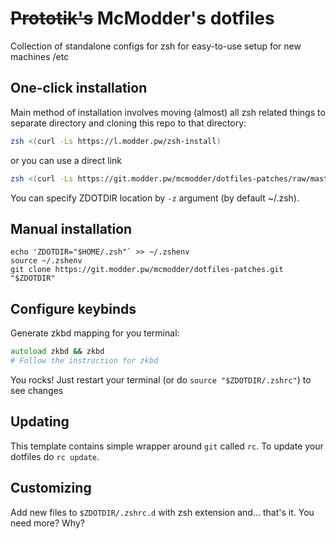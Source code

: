 # ~~Prototik's~~ McModder's dotfiles
Collection of standalone configs for zsh for easy-to-use setup for new machines /etc

## One-click installation
Main method of installation involves moving (almost) all zsh related things to separate directory and cloning this repo to that directory:
```zsh
zsh <(curl -Ls https://l.modder.pw/zsh-install)
```
or you can use a direct link

```zsh
zsh <(curl -Ls https://git.modder.pw/mcmodder/dotfiles-patches/raw/master/install.zsh)
```
You can specify ZDOTDIR location by `-z` argument (by default ~/.zsh).

## Manual installation
```
echo 'ZDOTDIR="$HOME/.zsh"` >> ~/.zshenv
source ~/.zshenv
git clone https://git.modder.pw/mcmodder/dotfiles-patches.git "$ZDOTDIR"
```

## Configure keybinds
Generate zkbd mapping for you terminal:
```zsh
autoload zkbd && zkbd
# Follow the instruction for zkbd
```

You rocks! Just restart your terminal (or do `source "$ZDOTDIR/.zshrc"`) to see changes

## Updating
This template contains simple wrapper around `git` called `rc`. To update your dotfiles do `rc update`.

## Customizing
Add new files to `$ZDOTDIR/.zshrc.d` with zsh extension and... that's it. You need more? Why?

